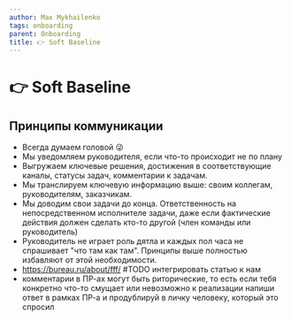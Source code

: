```yaml
---
author: Max Mykhailenko
tags: onboarding
parent: Onboarding
title: 👉 Soft Baseline
---
```


# 👉 Soft Baseline

## Принципы коммуникации

- Всегда думаем головой 😜
- Мы уведомляем руководителя, если что-то происходит не по плану
- Выгружаем ключевые решения, достижения в соответствующие каналы, статусы задач, комментарии к задачам.
- Мы транслируем ключевую информацию выше: своим коллегам, руководителям, заказчикам.
- Мы доводим свои задачи до конца. Ответственность на непосредственном исполнителе задачи, даже если фактические действия должен сделать кто-то другой (член команды или руководитель)
- Руководитель не играет роль дятла и каждых пол часа не спрашивает "что там как там". Принципы выше полностью избавляют от этой необходимости.
- https://bureau.ru/about/fff/ #TODO интегрировать статью к нам
- комментарии в ПР-ах могут быть риторические, то есть если тебя конкретно что-то смущает или невозможно к реализации напиши ответ в рамках ПР-а и продублируй в личку человеку, который это спросил
